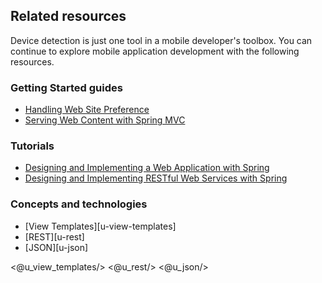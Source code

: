 ## Related resources

Device detection is just one tool in a mobile developer's toolbox. You can continue to explore mobile application development with the following resources.

### Getting Started guides

* [Handling Web Site Preference][gs-handling-site-preference]
* [Serving Web Content with Spring MVC][gs-serving-web-content]

[gs-handling-site-preference]: /guides/gs/handling-site-preference/
[gs-serving-web-content]: /guides/gs/serving-web-content/

### Tutorials

* [Designing and Implementing a Web Application with Spring][tut-web]
* [Designing and Implementing RESTful Web Services with Spring][tut-rest]

[tut-web]: /guides/tutorials/web
[tut-rest]: /guides/tutorials/rest

### Concepts and technologies

* [View Templates][u-view-templates]
* [REST][u-rest]
* [JSON][u-json]

<@u_view_templates/>
<@u_rest/>
<@u_json/>
 